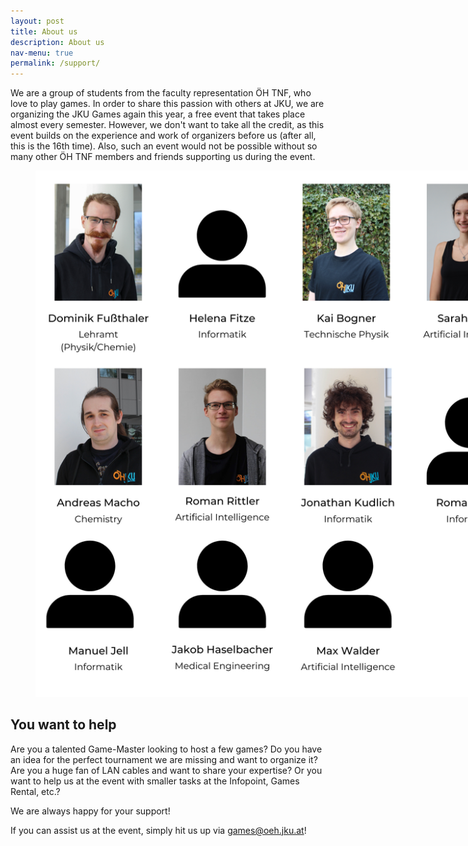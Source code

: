```yaml
---
layout: post
title: About us
description: About us
nav-menu: true
permalink: /support/
---
```

We are a group of students from the faculty representation ÖH TNF, who love to play games. In order to share this passion with others at JKU, we are organizing the JKU Games again this year, a free event that takes place almost every semester. However, we don't want to take all the credit, as this event builds on the experience and work of organizers before us (after all, this is the 16th time). Also, such an event would not be possible without so many other ÖH TNF members and friends supporting us during the event.

<figure>
   <img src="assets/images/orgaimages/About us JKU Games Orga.png" style="max-width: 1000px;"
      alt="JKU Games Orga" />
   <figcaption></figcaption>
</figure>

## You want to help
Are you a talented Game-Master looking to host a few games? Do you have an idea for the perfect tournament we are missing and want to organize it? Are you a huge fan of LAN cables and want to share your expertise? Or you want to help us at the event with smaller tasks at the Infopoint, Games Rental, etc.?

We are always happy for your support!

If you can assist us at the event, simply hit us up via [games@oeh.jku.at](mailto:games@oeh.jku.at)!

